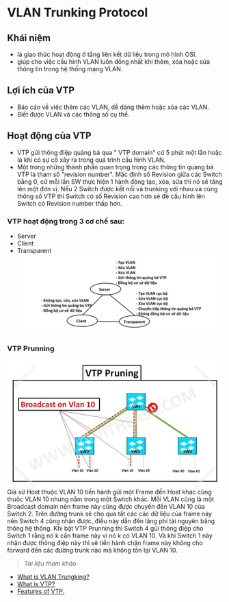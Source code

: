 # **VLAN Trunking Protocol**
## Khái niệm
- là giao thức hoạt động ở tầng liên kết dữ liệu trong mô hình OSI.
- giúp cho việc cấu hình VLAN  luôn đồng nhất khi thêm, xóa hoặc sửa thông tin trong hệ thống mạng VLAN.
## Lợi ích của VTP
- Báo cáo về việc thêm các VLAN, dễ dàng thêm hoặc xóa  các VLAN.
- Biết được VLAN và các thông số cụ thể.
## Hoạt động của VTP
- VTP gửi thông điệp quảng bá qua " VTP domain" cứ 5 phút một lần hoặc là khi có sự cố xảy ra trong quá trình cấu hình VLAN.
- Một trong những thành phần quan trọng trong các thông tin quảng bá VTP là tham số "revision number". Mặc định số Revision giữa các Switch bằng 0, cứ mỗi lần SW thực hiện 1 hành động tạo, xóa, sửa thì nó sẽ tăng lên một đơn vị. Nếu 2 Switch được kết nối và trunking với nhau và cùng thông số VTP thì Switch có số Revision cao hơn sẻ đè cấu hình lên Switch có Revision number thấp hơn.
### VTP hoạt động trong 3 cơ chế sau:
- Server
- Client
- Transparent     
![images](../CCNA/images/z3410460128741_10f61cfda008e5a3e2a8533b87bbb8c9.jpg)
### VTP Prunning
![images](../CCNA/images/z3410482106895_1e2d7c1ff0d05e885b9a89a70b919bde.jpg)
Giả sử Host thuộc VLAN 10 tiến hành gửi một Frame đến Host khác cũng thuộc VLAN 10 nhưng nằm trong một Switch khác. Mỗi VLAN cũng là một Broadcast domain nên frame này cũng được chuyến đến VLAN 10 của Switch 2. Trên đường trunk sẽ cho qua tất các các dữ liệu của frame này nên Switch 4 cũng nhận được, điều này dẫn đến lãng phí tài nguyên băng thông hệ thống. Khi bật VTP Prunning thì Switch 4 gủi thông điệp cho Switch 1 rằng nó k cần frame này vì nó k có VLAN 10. Và khi Switch 1 này nhận được thông điệp này thì sẽ tiến hành chặn frame này không cho forward đến các đường trunk nào mà không tồn tại VLAN 10.



> *Tài liệu tham khảo*
- [What is VLAN Trungking?](https://baoninhsunrise.com/vlan-trunking-la-gi/)
- [What is VTP?](https://www.totolink.vn/article/97-vtp-la-gi-vlan-trunking-protocol-la-gi.html)
- [Features of VTP.](https://vnpro.vn/thu-vien/tinh-nang-vtp-pruning-3155.html)
